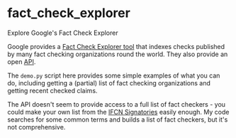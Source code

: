 # fact_check_explorer

Explore Google's Fact Check Explorer

Google provides a [Fact Check Explorer tool](https://toolbox.google.com/factcheck/explorer) that indexes checks published by many fact checking organizations round the world. They also provide an open [API](https://developers.google.com/fact-check/tools/api/).

The `demo.py` script here provides some simple examples of what you can do, including getting a (partial) list of fact checking organizations and getting recent checked claims.

The API doesn't seem to provide access to a full list of fact checkers - you could make your own list from the [IFCN Signatories](https://ifcncodeofprinciples.poynter.org/signatories) easily enough. My code searches for some common terms and builds a list of fact checkers, but it's not comprehensive.
